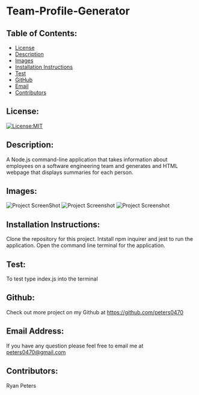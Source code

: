 # Team-Profile-Generator
  ## Table of Contents: 
  - [License](#license)
  - [Description](#description)
  - [Images](#images)
  - [Installation Instructions](#installation-Instructions)
  - [Test](#test)
  - [GitHub](#gitHub)
  - [Email](#email-address)
  - [Contributors](#contributors)

  ## License:
  [![License:MIT](https://img.shields.io/badge/License-MIT-yellow.svg)](https://opensource.org/licenses/MIT)

  ## Description:
  A Node.js command-line application that takes information about employees on a software engineering team and generates and HTML webpage that displays summaries for each person. 

  ## Images:
  ![Project ScreenShot](./imagePathHere.png)
  ![Project Screenshot](./imagePathHere.png)
  ![Project Screenshot](./imagePathHere.png)

  ## Installation Instructions: 
  Clone the repository for this project. Intstall npm inquirer and jest to run the application. Open the command line terminal for the application.

  ## Test: 
  To test type index.js into the terminal

  ## Github: 
  Check out more project on my Github at https://github.com/peters0470

  ## Email Address:
  If you have any question please feel free to email me at peters0470@gmail.com

  ## Contributors:
  Ryan Peters
  
